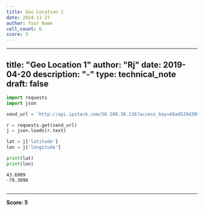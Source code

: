 ```yaml
---
title: Geo Location 1
date: 2024-11-27
author: Your Name
cell_count: 6
score: 5
---
```


---
title: "Geo Location 1"
author: "Rj"
date: 2019-04-20
description: "-"
type: technical_note
draft: false
---

```python
import requests
import json 
```


```python
send_url = 'http://api.ipstack.com/50.100.30.136?access_key=49ad529d309a09477749245782d260b8&format=1'
```


```python
r = requests.get(send_url)
j = json.loads(r.text)

lat = j['latitude']
lon = j['longitude']
```


```python
print(lat)
print(lon)
```

    43.6909
    -79.3098



```python

```


---
**Score: 5**